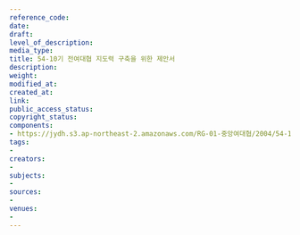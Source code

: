 ```yaml
---
reference_code: 
date: 
draft: 
level_of_description: 
media_type: 
title: 54-10기 전여대협 지도력 구축을 위한 제안서
description: 
weight: 
modified_at: 
created_at: 
link: 
public_access_status: 
copyright_status: 
components:
- https://jydh.s3.ap-northeast-2.amazonaws.com/RG-01-중앙여대협/2004/54-10기+전여대협+지도력+구축을+위한+제안서.pdf
tags:
- 
creators:
- 
subjects:
- 
sources:
- 
venues:
- 
---
```

